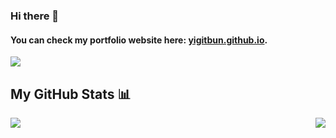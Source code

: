 ### Hi there 👋
#### You can check my portfolio website here: [yigitbun.github.io](https://yigitbun.github.io/).


![](https://komarev.com/ghpvc/?username=yigitbun)

## My GitHub Stats 📊
<a href="https://github.com/anuraghazra/github-readme-stats">
  <img align="right" src="https://github-readme-stats.vercel.app/api?username=rahulbanerjee26&count_private=true&show_icons=true&theme=radical" />
</a>
<a href="https://github.com/anuraghazra/convoychat">
  <img align="center" src="https://github-readme-stats.vercel.app/api/top-langs/?username=yigitbun" />
</a>

